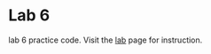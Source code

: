 Lab 6
==========

lab 6 practice code. Visit the [lab](http://bits.usc.edu/cs104/labs/lab06.html) page for instruction.

